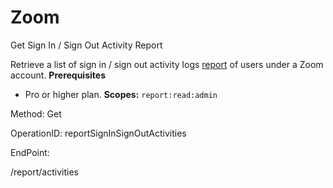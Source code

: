 #     Zoom


Get Sign In / Sign Out Activity Report

Retrieve a list of sign in / sign out activity logs [report](https://support.zoom.us/hc/en-us/articles/201363213-Getting-Started-with-Reports) of users under a Zoom account.
**Prerequisites**
* Pro or higher plan.
**Scopes:** `report:read:admin`
 

Method: Get

OperationID: reportSignInSignOutActivities

EndPoint:

/report/activities

